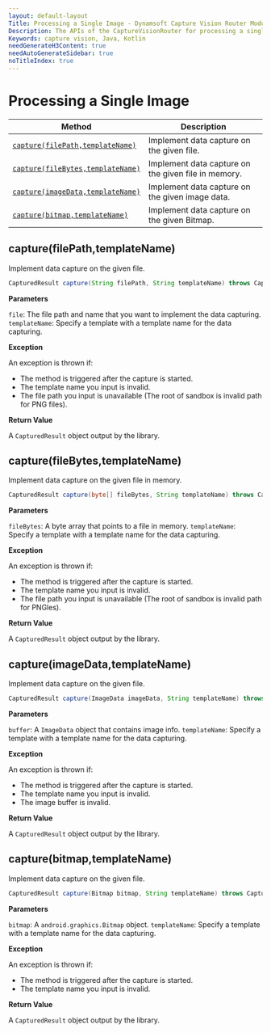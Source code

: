 ```yaml
---
layout: default-layout
Title: Processing a Single Image - Dynamsoft Capture Vision Router Module Android Edition API Reference
Description: The APIs of the CaptureVisionRouter for processing a single image.
Keywords: capture vision, Java, Kotlin
needGenerateH3Content: true
needAutoGenerateSidebar: true
noTitleIndex: true
---
```


# Processing a Single Image

| Method | Description |
| ------ | ----------- |
| [`capture(filePath,templateName)`](#capturefilepathtemplatename) | Implement data capture on the given file. |
| [`capture(fileBytes,templateName)`](#capturefilebytestemplatename) | Implement data capture on the given file in memory. |
| [`capture(imageData,templateName)`](#captureimagedatatemplatename) | Implement data capture on the given image data. |
| [`capture(bitmap,templateName)`](#capturebitmaptemplatename) | Implement data capture on the given Bitmap. |

## capture(filePath,templateName)

Implement data capture on the given file.

```java
CapturedResult capture(String filePath, String templateName) throws CaptureVisionRouterException;
```

**Parameters**

`file`: The file path and name that you want to implement the data capturing.
`templateName`: Specify a template with a template name for the data capturing.

**Exception**

An exception is thrown if:

* The method is triggered after the capture is started.
* The template name you input is invalid.
* The file path you input is unavailable (The root of sandbox is invalid path for PNG files).

**Return Value**

A `CapturedResult` object output by the library.

## capture(fileBytes,templateName)

Implement data capture on the given file in memory.

```java
CapturedResult capture(byte[] fileBytes, String templateName) throws CaptureVisionRouterException;
```

**Parameters**

`fileBytes`: A byte array that points to a file in memory.
`templateName`: Specify a template with a template name for the data capturing.

**Exception**

An exception is thrown if:

* The method is triggered after the capture is started.
* The template name you input is invalid.
* The file path you input is unavailable (The root of sandbox is invalid path for PNGles).

**Return Value**

A `CapturedResult` object output by the library.

## capture(imageData,templateName)

Implement data capture on the given file.

```java
CapturedResult capture(ImageData imageData, String templateName) throws CaptureVisionRouterException;
```

**Parameters**

`buffer`: A `ImageData` object that contains image info.
`templateName`: Specify a template with a template name for the data capturing.

**Exception**

An exception is thrown if:

* The method is triggered after the capture is started.
* The template name you input is invalid.
* The image buffer is invalid.

**Return Value**

A `CapturedResult` object output by the library.

## capture(bitmap,templateName)

Implement data capture on the given file.

```java
CapturedResult capture(Bitmap bitmap, String templateName) throws CaptureVisionRouterException;
```

**Parameters**

`bitmap`: A `android.graphics.Bitmap` object.
`templateName`: Specify a template with a template name for the data capturing.

**Exception**

An exception is thrown if:

* The method is triggered after the capture is started.
* The template name you input is invalid.

**Return Value**

A `CapturedResult` object output by the library.
